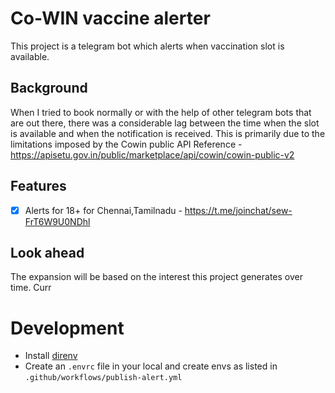 # Co-WIN vaccine alerter
This project is a telegram bot which alerts when vaccination slot is available.

## Background
When I tried to book normally or with the help of other telegram bots that are out there, there was a considerable lag between the time
when the slot is available and when the notification is received. This is primarily due to the limitations imposed by the Cowin public API
Reference - https://apisetu.gov.in/public/marketplace/api/cowin/cowin-public-v2

## Features
- [x] Alerts for 18+ for Chennai,Tamilnadu - https://t.me/joinchat/sew-FrT6W9U0NDhl

## Look ahead
The expansion will be based on the interest this project generates over time. Curr

# Development
* Install [direnv](https://direnv.net/)
* Create an `.envrc` file in your local and create envs as listed in `.github/workflows/publish-alert.yml`